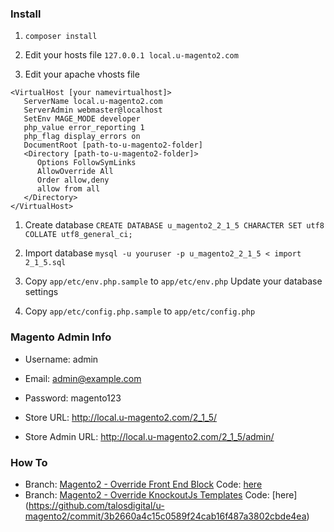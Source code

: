 ### Install

1. `composer install`

1. Edit your hosts file
`127.0.0.1 local.u-magento2.com`

1. Edit your apache vhosts file
```
<VirtualHost [your namevirtualhost]>
   ServerName local.u-magento2.com
   ServerAdmin webmaster@localhost
   SetEnv MAGE_MODE developer
   php_value error_reporting 1
   php_flag display_errors on
   DocumentRoot [path-to-u-magento2-folder]
   <Directory [path-to-u-magento2-folder]>
      Options FollowSymLinks
      AllowOverride All
      Order allow,deny
      allow from all
   </Directory>
</VirtualHost>  
```

1. Create database
`CREATE DATABASE u_magento2_2_1_5 CHARACTER SET utf8 COLLATE utf8_general_ci;` 

1. Import database
`mysql -u youruser -p u_magento2_2_1_5 < import 2_1_5.sql`

1. Copy `app/etc/env.php.sample` to `app/etc/env.php`
Update your database settings

1. Copy `app/etc/config.php.sample` to `app/etc/config.php`


### Magento Admin Info
- Username: admin
- Email: admin@example.com
- Password: magento123

- Store URL: http://local.u-magento2.com/2_1_5/
- Store Admin URL: http://local.u-magento2.com/2_1_5/admin/

### How To
- Branch: [Magento2 - Override Front End Block](https://github.com/talosdigital/u-magento2/tree/howto/override-block) Code: [here](https://github.com/talosdigital/u-magento2/commit/f8c92df07852ea96468e58e97e84b9e98b73aaa6)
- Branch: [Magento2 - Override KnockoutJs Templates](https://github.com/talosdigital/u-magento2/tree/howto/override-knockoutjs-template) Code: [here] (https://github.com/talosdigital/u-magento2/commit/3b2660a4c15c0589f24cab16f487a3802cbde4ea)

